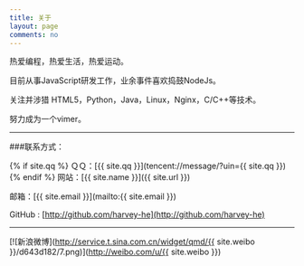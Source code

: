 ```yaml
---
title: 关于
layout: page
comments: no
---
```


热爱编程，热爱生活，热爱运动。

目前从事JavaScript研发工作，业余事件喜欢捣鼓NodeJs。

关注并涉猎 HTML5，Python，Java，Linux，Nginx，C/C++等技术。

努力成为一个vimer。

---

###联系方式：

{% if site.qq %}
ＱＱ：[{{ site.qq }}](tencent://message/?uin={{ site.qq }})
{% endif %}
网站：[{{ site.name }}]({{ site.url }})

邮箱：[{{ site.email }}](mailto:{{ site.email }})

GitHub : [http://github.com/harvey-he](http://github.com/harvey-he)

----


[![新浪微博](http://service.t.sina.com.cn/widget/qmd/{{ site.weibo }}/d643d182/7.png)](http://weibo.com/u/{{ site.weibo }})
